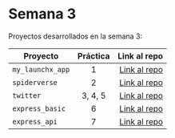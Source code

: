 # Semana 3 

Proyectos desarrollados en la semana 3:

| Proyecto | Práctica | Link al repo |
| ------------- |:-------------:| -----:|
|`my_launchx_app`|1|[Link al repo](https://github.com/blu3ming/BackEnd-Semana-3-Proyectos-JS)|
|`spiderverse`|2|[Link al repo](https://github.com/blu3ming/BackEnd-Semana-3-TDD)|
|`twitter`|3, 4, 5|[Link al repo](https://github.com/blu3ming/BackEnd-Semana-3-Proyecto-Twitter)|
|`express_basic`|6|[Link al repo](https://github.com/blu3ming/BackEnd-Semana-3-Express-Basic)|
|`express_api`|7|[Link al repo](https://github.com/blu3ming/BackEnd-Semana-3-Express-API)|